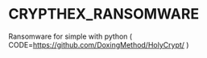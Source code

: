 # CRYPTHEX_RANSOMWARE
Ransomware for simple with python ( CODE=https://github.com/DoxingMethod/HolyCrypt/ )
